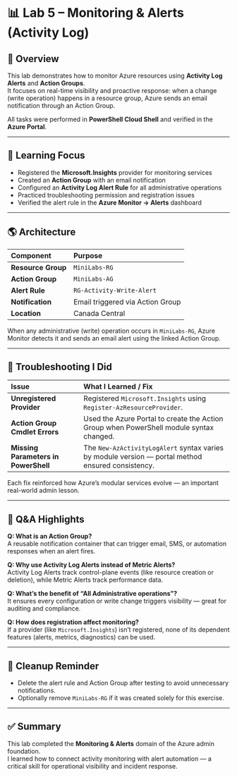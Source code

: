 # 📊 Lab 5 – Monitoring & Alerts (Activity Log)

## 🧠 Overview
This lab demonstrates how to monitor Azure resources using **Activity Log Alerts** and **Action Groups**.  
It focuses on real-time visibility and proactive response: when a change (write operation) happens in a resource group, Azure sends an email notification through an Action Group.

All tasks were performed in **PowerShell Cloud Shell** and verified in the **Azure Portal**.

---

## 🧩 Learning Focus
- Registered the **Microsoft.Insights** provider for monitoring services  
- Created an **Action Group** with an email notification  
- Configured an **Activity Log Alert Rule** for all administrative operations  
- Practiced troubleshooting permission and registration issues  
- Verified the alert rule in the **Azure Monitor → Alerts** dashboard  

---

## 🌎 Architecture
| Component | Purpose |
|:--|:--|
| **Resource Group** | `MiniLabs-RG` |
| **Action Group** | `MiniLabs-AG` |
| **Alert Rule** | `RG-Activity-Write-Alert` |
| **Notification** | Email triggered via Action Group |
| **Location** | Canada Central |

When any administrative (write) operation occurs in `MiniLabs-RG`, Azure Monitor detects it and sends an email alert using the linked Action Group.

---

## 🧰 Troubleshooting I Did
| Issue | What I Learned / Fix |
|:--|:--|
| **Unregistered Provider** | Registered `Microsoft.Insights` using `Register-AzResourceProvider`. |
| **Action Group Cmdlet Errors** | Used the Azure Portal to create the Action Group when PowerShell module syntax changed. |
| **Missing Parameters in PowerShell** | The `New-AzActivityLogAlert` syntax varies by module version — portal method ensured consistency. |

Each fix reinforced how Azure’s modular services evolve — an important real-world admin lesson.

---

## 💬 Q&A Highlights
**Q: What is an Action Group?**  
A reusable notification container that can trigger email, SMS, or automation responses when an alert fires.

**Q: Why use Activity Log Alerts instead of Metric Alerts?**  
Activity Log Alerts track control-plane events (like resource creation or deletion), while Metric Alerts track performance data.

**Q: What’s the benefit of “All Administrative operations”?**  
It ensures every configuration or write change triggers visibility — great for auditing and compliance.

**Q: How does registration affect monitoring?**  
If a provider (like `Microsoft.Insights`) isn’t registered, none of its dependent features (alerts, metrics, diagnostics) can be used.

---

## 🧹 Cleanup Reminder
- Delete the alert rule and Action Group after testing to avoid unnecessary notifications.  
- Optionally remove `MiniLabs-RG` if it was created solely for this exercise.

---

## ✅ Summary
This lab completed the **Monitoring & Alerts** domain of the Azure admin foundation.  
I learned how to connect activity monitoring with alert automation — a critical skill for operational visibility and incident response.
